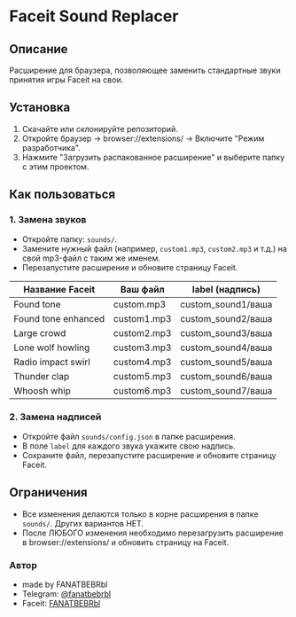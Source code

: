 # Faceit Sound Replacer

## Описание
Расширение для браузера, позволяющее заменить стандартные звуки принятия игры Faceit на свои.

## Установка
1. Скачайте или склонируйте репозиторий.
2. Откройте браузер → browser://extensions/ → Включите "Режим разработчика".
3. Нажмите "Загрузить распакованное расширение" и выберите папку с этим проектом.

## Как пользоваться

### 1. Замена звуков
- Откройте папку: `sounds/`.
- Замените нужный файл (например, `custom1.mp3`, `custom2.mp3` и т.д.) на свой mp3-файл с таким же именем.
- Перезапустите расширение и обновите страницу Faceit.

| Название Faceit         | Ваш файл         | label (надпись)         |
|------------------------|------------------|------------------------|
| Found tone             | custom.mp3       | custom_sound1/ваша     |
| Found tone enhanced    | custom1.mp3      | custom_sound2/ваша     |
| Large crowd            | custom2.mp3      | custom_sound3/ваша     |
| Lone wolf howling      | custom3.mp3      | custom_sound4/ваша     |
| Radio impact swirl     | custom4.mp3      | custom_sound5/ваша     |
| Thunder clap           | custom5.mp3      | custom_sound6/ваша     |
| Whoosh whip            | custom6.mp3      | custom_sound7/ваша     |

### 2. Замена надписей
- Откройте файл `sounds/config.json` в папке расширения.
- В поле `label` для каждого звука укажите свою надпись.
- Сохраните файл, перезапустите расширение и обновите страницу Faceit.

## Ограничения
- Все изменения делаются только в корне расширения в папке `sounds/`. Других вариантов НЕТ.
- После ЛЮБОГО изменения необходимо перезагрузить расширение в browser://extensions/ и обновить страницу на Faceit.

### Автор
- made by FANATBEBRbl
- Telegram: [@fanatbebrbl](https://t.me/fanatbebrbl)
- Faceit: [FANATBEBRbl](https://www.faceit.com/en/players/FANATBEBRbl)
